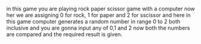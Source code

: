 in this game you are playing rock paper scissor game with a computer now her we are assigning 0 for rock, 1 for paper and 2 for sscissor and here in this game computer generates a random number in range 0 to 2 both inclusive and you are gonna input any of 0,1 and 2 now both the numbers are compared and the required result is given.
